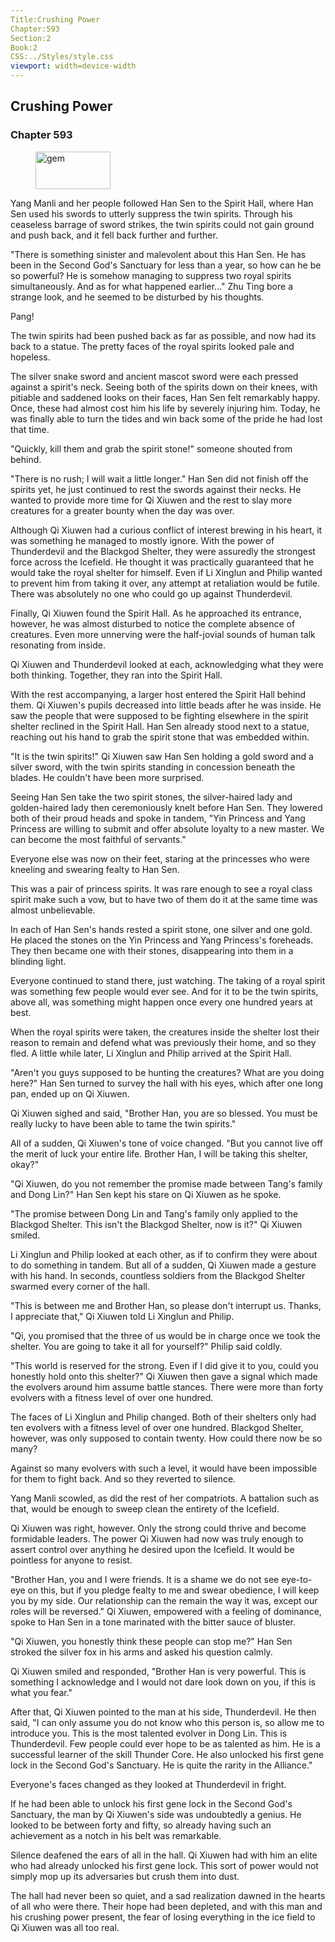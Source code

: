 ```yaml
---
Title:Crushing Power 
Chapter:593 
Section:2 
Book:2 
CSS:../Styles/style.css 
viewport: width=device-width
---
```

  
## Crushing Power
### Chapter 593
  
<figure>
	<img src="../Images/gem.gif" alt="gem" id="gem" width="120" height="60" />
</figure>
  

  
Yang Manli and her people followed Han Sen to the Spirit Hall, where Han Sen used his swords to utterly suppress the twin spirits. Through his ceaseless barrage of sword strikes, the twin spirits could not gain ground and push back, and it fell back further and further.

"There is something sinister and malevolent about this Han Sen. He has been in the Second God's Sanctuary for less than a year, so how can he be so powerful? He is somehow managing to suppress two royal spirits simultaneously. And as for what happened earlier..." Zhu Ting bore a strange look, and he seemed to be disturbed by his thoughts.

Pang!

The twin spirits had been pushed back as far as possible, and now had its back to a statue. The pretty faces of the royal spirits looked pale and hopeless.

The silver snake sword and ancient mascot sword were each pressed against a spirit's neck. Seeing both of the spirits down on their knees, with pitiable and saddened looks on their faces, Han Sen felt remarkably happy. Once, these had almost cost him his life by severely injuring him. Today, he was finally able to turn the tides and win back some of the pride he had lost that time.

"Quickly, kill them and grab the spirit stone!" someone shouted from behind.

"There is no rush; I will wait a little longer." Han Sen did not finish off the spirits yet, he just continued to rest the swords against their necks. He wanted to provide more time for Qi Xiuwen and the rest to slay more creatures for a greater bounty when the day was over.

Although Qi Xiuwen had a curious conflict of interest brewing in his heart, it was something he managed to mostly ignore. With the power of Thunderdevil and the Blackgod Shelter, they were assuredly the strongest force across the Icefield. He thought it was practically guaranteed that he would take the royal shelter for himself. Even if Li Xinglun and Philip wanted to prevent him from taking it over, any attempt at retaliation would be futile. There was absolutely no one who could go up against Thunderdevil.

Finally, Qi Xiuwen found the Spirit Hall. As he approached its entrance, however, he was almost disturbed to notice the complete absence of creatures. Even more unnerving were the half-jovial sounds of human talk resonating from inside.

Qi Xiuwen and Thunderdevil looked at each, acknowledging what they were both thinking. Together, they ran into the Spirit Hall.

With the rest accompanying, a larger host entered the Spirit Hall behind them. Qi Xiuwen's pupils decreased into little beads after he was inside. He saw the people that were supposed to be fighting elsewhere in the spirit shelter reclined in the Spirit Hall. Han Sen already stood next to a statue, reaching out his hand to grab the spirit stone that was embedded within.

"It is the twin spirits!" Qi Xiuwen saw Han Sen holding a gold sword and a silver sword, with the twin spirits standing in concession beneath the blades. He couldn't have been more surprised.

Seeing Han Sen take the two spirit stones, the silver-haired lady and golden-haired lady then ceremoniously knelt before Han Sen. They lowered both of their proud heads and spoke in tandem, "Yin Princess and Yang Princess are willing to submit and offer absolute loyalty to a new master. We can become the most faithful of servants."

Everyone else was now on their feet, staring at the princesses who were kneeling and swearing fealty to Han Sen.

This was a pair of princess spirits. It was rare enough to see a royal class spirit make such a vow, but to have two of them do it at the same time was almost unbelievable.

In each of Han Sen's hands rested a spirit stone, one silver and one gold. He placed the stones on the Yin Princess and Yang Princess's foreheads. They then became one with their stones, disappearing into them in a blinding light.

Everyone continued to stand there, just watching. The taking of a royal spirit was something few people would ever see. And for it to be the twin spirits, above all, was something might happen once every one hundred years at best.

When the royal spirits were taken, the creatures inside the shelter lost their reason to remain and defend what was previously their home, and so they fled. A little while later, Li Xinglun and Philip arrived at the Spirit Hall.

"Aren't you guys supposed to be hunting the creatures? What are you doing here?" Han Sen turned to survey the hall with his eyes, which after one long pan, ended up on Qi Xiuwen.

Qi Xiuwen sighed and said, "Brother Han, you are so blessed. You must be really lucky to have been able to tame the twin spirits."

All of a sudden, Qi Xiuwen's tone of voice changed. "But you cannot live off the merit of luck your entire life. Brother Han, I will be taking this shelter, okay?"

"Qi Xiuwen, do you not remember the promise made between Tang's family and Dong Lin?" Han Sen kept his stare on Qi Xiuwen as he spoke.

"The promise between Dong Lin and Tang's family only applied to the Blackgod Shelter. This isn't the Blackgod Shelter, now is it?" Qi Xiuwen smiled.

Li Xinglun and Philip looked at each other, as if to confirm they were about to do something in tandem. But all of a sudden, Qi Xiuwen made a gesture with his hand. In seconds, countless soldiers from the Blackgod Shelter swarmed every corner of the hall.

"This is between me and Brother Han, so please don't interrupt us. Thanks, I appreciate that," Qi Xiuwen told Li Xinglun and Philip.

"Qi, you promised that the three of us would be in charge once we took the shelter. You are going to take it all for yourself?" Philip said coldly.

"This world is reserved for the strong. Even if I did give it to you, could you honestly hold onto this shelter?" Qi Xiuwen then gave a signal which made the evolvers around him assume battle stances. There were more than forty evolvers with a fitness level of over one hundred.

The faces of Li Xinglun and Philip changed. Both of their shelters only had ten evolvers with a fitness level of over one hundred. Blackgod Shelter, however, was only supposed to contain twenty. How could there now be so many?

Against so many evolvers with such a level, it would have been impossible for them to fight back. And so they reverted to silence.

Yang Manli scowled, as did the rest of her compatriots. A battalion such as that, would be enough to sweep clean the entirety of the Icefield.

Qi Xiuwen was right, however. Only the strong could thrive and become formidable leaders. The power Qi Xiuwen had now was truly enough to assert control over anything he desired upon the Icefield. It would be pointless for anyone to resist.

"Brother Han, you and I were friends. It is a shame we do not see eye-to-eye on this, but if you pledge fealty to me and swear obedience, I will keep you by my side. Our relationship can the remain the way it was, except our roles will be reversed." Qi Xiuwen, empowered with a feeling of dominance, spoke to Han Sen in a tone marinated with the bitter sauce of bluster.

"Qi Xiuwen, you honestly think these people can stop me?" Han Sen stroked the silver fox in his arms and asked his question calmly.

Qi Xiuwen smiled and responded, "Brother Han is very powerful. This is something I acknowledge and I would not dare look down on you, if this is what you fear."

After that, Qi Xiuwen pointed to the man at his side, Thunderdevil. He then said, "I can only assume you do not know who this person is, so allow me to introduce you. This is the most talented evolver in Dong Lin. This is Thunderdevil. Few people could ever hope to be as talented as him. He is a successful learner of the skill Thunder Core. He also unlocked his first gene lock in the Second God's Sanctuary. He is quite the rarity in the Alliance."

Everyone's faces changed as they looked at Thunderdevil in fright.

If he had been able to unlock his first gene lock in the Second God's Sanctuary, the man by Qi Xiuwen's side was undoubtedly a genius. He looked to be between forty and fifty, so already having such an achievement as a notch in his belt was remarkable.

Silence deafened the ears of all in the hall. Qi Xiuwen had with him an elite who had already unlocked his first gene lock. This sort of power would not simply mop up its adversaries but crush them into dust.

The hall had never been so quiet, and a sad realization dawned in the hearts of all who were there. Their hope had been depleted, and with this man and his crushing power present, the fear of losing everything in the ice field to Qi Xiuwen was all too real.